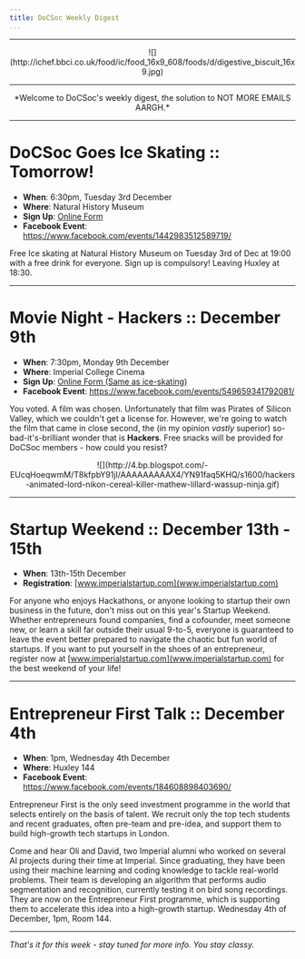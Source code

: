 ```yaml
---
title: DoCSoc Weekly Digest
...
```


---

<center>![](http://ichef.bbci.co.uk/food/ic/food_16x9_608/foods/d/digestive_biscuit_16x9.jpg)</center>

---

<center>*Welcome to DoCSoc's weekly digest, the solution to NOT MORE EMAILS AARGH.*</center>

---

# DoCSoc Goes Ice Skating :: Tomorrow!

- **When**: 6:30pm, Tuesday 3rd December
- **Where**: Natural History Museum
- **Sign Up**: [Online Form](https://docs.google.com/forms/d/1ePb1a5SQ0HLu_435eKLcSjoiXFKSACcZkdC_K3TeHZ0/viewform)
- **Facebook Event**: https://www.facebook.com/events/1442983512589719/

Free Ice skating at Natural History Museum on Tuesday 3rd of Dec at 19:00 with a free drink for everyone. Sign up is compulsory! Leaving Huxley at 18:30.

---

# Movie Night - Hackers :: December 9th

- **When**: 7:30pm, Monday 9th December
- **Where**: Imperial College Cinema
- **Sign Up**: [Online Form (Same as ice-skating)](https://docs.google.com/forms/d/1ePb1a5SQ0HLu_435eKLcSjoiXFKSACcZkdC_K3TeHZ0/viewform)
- **Facebook Event**: https://www.facebook.com/events/549659341792081/

You voted. A film was chosen. Unfortunately that film was Pirates of Silicon Valley, which we couldn't get a license for. However, we're going to watch the film that came in close second, the (in my opinion *vastly* superior) so-bad-it's-brilliant wonder that is **Hackers**.
Free snacks will be provided for DoCSoc members - how could you resist?

<center>![](http://4.bp.blogspot.com/-EUcqHoeqwmM/T8kfpbY91jI/AAAAAAAAAX4/YN91faq5KHQ/s1600/hackers-animated-lord-nikon-cereal-killer-mathew-lillard-wassup-ninja.gif)</center>

---

# Startup Weekend :: December 13th - 15th

- **When**: 13th-15th December
- **Registration**: [www.imperialstartup.com](www.imperialstartup.com)

For anyone who enjoys Hackathons, or anyone looking to startup their own business in the future, don't miss out on this year's Startup Weekend. Whether entrepreneurs found companies, find a cofounder, meet someone new, or learn a skill far outside their usual 9-to-5, everyone is guaranteed to leave the event better prepared to navigate the chaotic but fun world of startups. If you want to put yourself in the shoes of an entrepreneur, register now at [www.imperialstartup.com](www.imperialstartup.com) for the best weekend of your life!

---

# Entrepreneur First Talk :: December 4th

- **When**: 1pm, Wednesday 4th December
- **Where**: Huxley 144
- **Facebook Event**: https://www.facebook.com/events/184608898403690/

Entrepreneur First is the only seed investment programme in the world that selects entirely on the basis of talent. We recruit only the top tech students and recent graduates, often pre-team and pre-idea, and support them to build high-growth tech startups in London.

Come and hear Oli and David, two Imperial alumni who worked on several AI projects during their time at Imperial. Since graduating, they have been using their machine learning and coding knowledge to tackle real-world problems. Their team is developing an algorithm that performs audio segmentation and recognition, currently testing it on bird song recordings. They are now on the Entrepreneur First programme, which is supporting them to accelerate this idea into a high-growth startup.
Wednesday 4th of December, 1pm, Room 144.

---

*That's it for this week - stay tuned for more info. You stay classy.*
